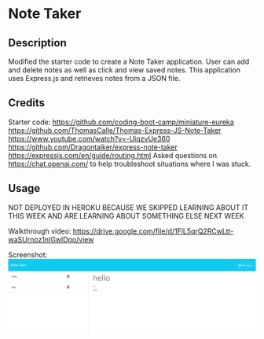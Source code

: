 # Note Taker

## Description

Modified the starter code to create a Note Taker application. User can add and delete notes as well as click and view saved notes. This application uses Express.js and retrieves notes from a JSON file. 

## Credits

Starter code: https://github.com/coding-boot-camp/miniature-eureka
https://github.com/ThomasCalle/Thomas-Express-JS-Note-Taker
https://www.youtube.com/watch?v=-UiqzvUe360
https://github.com/Dragontalker/express-note-taker
https://expressjs.com/en/guide/routing.html
Asked questions on https://chat.openai.com/ to help troubleshoot situations where I was stuck. 

## Usage

NOT DEPLOYED IN HEROKU BECAUSE WE SKIPPED LEARNING ABOUT IT THIS WEEK AND ARE LEARNING ABOUT SOMETHING ELSE NEXT WEEK

Walkthrough video:
https://drive.google.com/file/d/1FlL5qrQ2RCwLtt-waSUrnoz1nIGwlDpo/view

Screenshot:
![alt text](/assets/images/note-taker.png)
